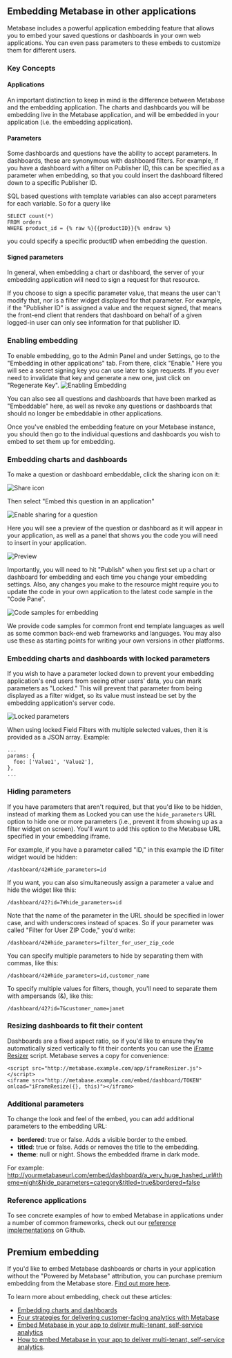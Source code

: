 ## Embedding Metabase in other applications

Metabase includes a powerful application embedding feature that allows you to embed your saved questions or dashboards in your own web applications. You can even pass parameters to these embeds to customize them for different users.

### Key Concepts

#### Applications

An important distinction to keep in mind is the difference between Metabase and the embedding application. The charts and dashboards you will be embedding live in the Metabase application, and will be embedded in your application (i.e. the embedding application).

#### Parameters

Some dashboards and questions have the ability to accept parameters. In dashboards, these are synonymous with dashboard filters. For example, if you have a dashboard with a filter on Publisher ID, this can be specified as a parameter when embedding, so that you could insert the dashboard filtered down to a specific Publisher ID.

SQL based questions with template variables can also accept parameters for each variable. So for a query like

```
SELECT count(*)
FROM orders
WHERE product_id = {% raw %}{{productID}}{% endraw %}
```

you could specify a specific productID when embedding the question.

#### Signed parameters

In general, when embedding a chart or dashboard, the server of your embedding application will need to sign a request for that resource.

If you choose to sign a specific parameter value, that means the user can't modify that, nor is a filter widget displayed for that parameter. For example, if the "Publisher ID" is assigned a value and the request signed, that means the front-end client that renders that dashboard on behalf of a given logged-in user can only see information for that publisher ID.

### Enabling embedding

To enable embedding, go to the Admin Panel and under Settings, go to the "Embedding in other applications" tab. From there, click "Enable." Here you will see a secret signing key you can use later to sign requests. If you ever need to invalidate that key and generate a new one, just click on "Regenerate Key".
![Enabling Embedding](images/embedding/01-enabling.png)

You can also see all questions and dashboards that have been marked as "Embeddable" here, as well as revoke any questions or dashboards that should no longer be embeddable in other applications.

Once you've enabled the embedding feature on your Metabase instance, you should then go to the individual questions and dashboards you wish to embed to set them up for embedding.

### Embedding charts and dashboards

To make a question or dashboard embeddable, click the sharing icon on it:

![Share icon](images/embedding/02-share-icon.png)

Then select "Embed this question in an application"

![Enable sharing for a question](images/embedding/03-enable-question.png)

Here you will see a preview of the question or dashboard as it will appear in your application, as well as a panel that shows you the code you will need to insert in your application.

![Preview](images/embedding/04-preview.png)

Importantly, you will need to hit "Publish" when you first set up a chart or dashboard for embedding and each time you change your embedding settings. Also, any changes you make to the resource might require you to update the code in your own application to the latest code sample in the "Code Pane".

![Code samples for embedding](images/embedding/05-code.png)

We provide code samples for common front end template languages as well as some common back-end web frameworks and languages. You may also use these as starting points for writing your own versions in other platforms.

### Embedding charts and dashboards with locked parameters

If you wish to have a parameter locked down to prevent your embedding application's end users from seeing other users' data, you can mark parameters as "Locked." This will prevent that parameter from being displayed as a filter widget, so its value must instead be set by the embedding application's server code.

![Locked parameters](images/embedding/06-locked.png)

When using locked Field Filters with multiple selected values, then it is provided as a JSON array. Example:

```
...
params: {
  foo: ['Value1', 'Value2'],
},
...
```

### Hiding parameters

If you have parameters that aren't required, but that you'd like to be hidden, instead of marking them as Locked you can use the `hide_parameters` URL option to hide one or more parameters (i.e., prevent it from showing up as a filter widget on screen). You'll want to add this option to the Metabase URL specified in your embedding iframe.

For example, if you have a parameter called "ID," in this example the ID filter widget would be hidden:

```
/dashboard/42#hide_parameters=id
```

If you want, you can also simultaneously assign a parameter a value and hide the widget like this:

```
/dashboard/42?id=7#hide_parameters=id
```

Note that the name of the parameter in the URL should be specified in lower case, and with underscores instead of spaces. So if your parameter was called "Filter for User ZIP Code," you'd write:

```
/dashboard/42#hide_parameters=filter_for_user_zip_code
```

You can specify multiple parameters to hide by separating them with commas, like this:

```
/dashboard/42#hide_parameters=id,customer_name
```

To specify multiple values for filters, though, you'll need to separate them with ampersands (&), like this:

```
/dashboard/42?id=7&customer_name=janet
```

### Resizing dashboards to fit their content

Dashboards are a fixed aspect ratio, so if you'd like to ensure they're automatically sized vertically to fit their contents you can use the [iFrame Resizer](https://github.com/davidjbradshaw/iframe-resizer) script. Metabase serves a copy for convenience:

```
<script src="http://metabase.example.com/app/iframeResizer.js"></script>
<iframe src="http://metabase.example.com/embed/dashboard/TOKEN" onload="iFrameResize({}, this)"></iframe>
```

### Additional parameters

To change the look and feel of the embed, you can add additional parameters to the embedding URL:

- **bordered**: true or false. Adds a visible border to the embed.
- **titled**: true or false. Adds or removes the title to the embedding.
- **theme**: null or night. Shows the embedded iframe in dark mode.

For example: http://yourmetabaseurl.com/embed/dashboard/a_very_huge_hashed_url#theme=night&hide_parameters=category&titled=true&bordered=false

### Reference applications

To see concrete examples of how to embed Metabase in applications under a number of common frameworks, check out our [reference implementations](https://github.com/metabase/embedding-reference-apps) on Github.

## Premium embedding

If you'd like to embed Metabase dashboards or charts in your application without the "Powered by Metabase" attribution, you can purchase premium embedding from the Metabase store. [Find out more here](https://store.metabase.com/product/embedding).

To learn more about embedding, check out these articles:

- [Embedding charts and dashboards](https://www.metabase.com/learn/developing-applications/advanced-metabase/embedding-charts-and-dashboards)
- [Four strategies for delivering customer-facing analytics with Metabase](https://www.metabase.com/learn/developing-applications/advanced-metabase/embedding-overview)
- [Embed Metabase in your app to deliver multi-tenant, self-service analytics](https://www.metabase.com/learn/developing-applications/advanced-metabase/multi-tenant-self-service-analytics.html)
- [How to embed Metabase in your app to deliver multi-tenant, self-service analytics](https://www.metabase.com/blog/embedding/index.html).
